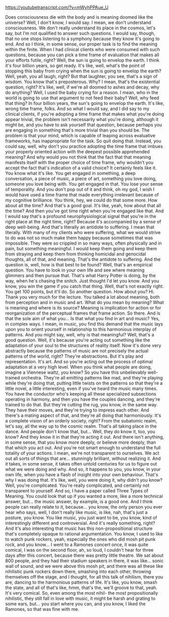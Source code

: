 https://youtubetranscript.com/?v=mWyhPPAue_U

 Does consciousness die with the body and is meaning doomed like the universe? Well, I don't know, I would say. I mean, we don't understand consciousness. We don't really understand its place in the cosmos, let's say, but I'm not qualified to answer such questions. I would say, though, that no one stops listening to a symphony because they know it's going to end. And so I think, in some sense, our proper task is to find the meaning within the finite. When I had clinical clients who were consumed with such questions, because you can pick a time frame of evaluation that makes all your efforts futile, right? Well, the sun is going to envelop the earth. I think it's four billion years, so get ready. It's like, well, what's the point of stopping this baby from crying when the sun is going to envelop the earth? Well, yeah, you all laugh, right? But that laughter, you see, that's a sign of wisdom. You know that's preposterous. Why? I mean, that's the existential question, right? It's like, well, if we're all doomed to ashes and decay, why do anything? Well, I used the baby crying for a reason. I mean, who in the world is going to use that argument to not feed their baby? Well, why feed that thing? In four billion years, the sun's going to envelop the earth. It's like, wrong time frame, folks. And so what I would say, and I did say to my clinical clients, if you're adopting a time frame that makes what you're doing appear trivial, the problem isn't necessarily what you're doing, although it might be, and you have to ask yourself that question, because perhaps you are engaging in something that's more trivial than you should be. The problem is that your mind, which is capable of leaping across evaluative frameworks, has inappropriate for the task. So quit doing that. Instead, you could say, well, why don't you practice adopting the time frame that imbues your properly oriented action with the deepest possible apprehended meaning? And why would you not think that the fact that that meaning manifests itself with the proper choice of time frame, why wouldn't you accept the fact that's indication of a valid choice? It certainly feels like it. You know what it's like. You get engaged in something, a deep conversation, a piece of music, a piece of art, something you love doing, someone you love being with. You get engaged in that. You lose your sense of temporality. And you don't pop out of it and think, oh my god, I wish I would have used a time frame that made everything irrelevant because of my cognitive brilliance. You think, hey, we could do that some more. How about all the time? And that's a good goal. It's like, yeah, how about that all the time? And then you've got time right when you're engaged like that. And I would say that's a profound neurophysiological signal that you're in the right place at the right time, right? Because it's accompanied by a sense of deep well-being. And that's literally an antidote to suffering. I mean that literally. With many of my clients who were suffering, what we would strive to do was not so much make them happy because sometimes that was impossible. They were so crippled in so many ways, often physically and in pain, but something meaningful. I would keep them going and keep them from straying and keep them from thinking homicidal and genocidal thoughts, all of that, and meaning. That's the antidote to suffering. And the question is, well, how is that best to be found? Well, that's an empirical question. You have to look in your own life and see where meaning glimmers and then pursue that. That's what Harry Potter is doing, by the way, when he's chasing the snitch. Just thought I'd let you know. And you know, you win the game if you catch that thing. Well, that's not exactly right. You get 100 points, but it'll do. So another question. How about you? Hi. Thank you very much for the lecture. You talked a lot about meaning, both from perception and in music and art. What do you mean by meaning? What is meaning and where is its source? Meaning is implication for action or for reorganization of the perceptual frames that frame action. So there. And is that the sole aim of what you... Is that what you find in art and music? Yes, in complex ways. I mean, in music, you find this demand that the music lays upon you to orient yourself in relationship to this harmonious interplay of patterns. And you might say, well, why is that meaningful? Well, that's a good question. Well, it's because you're acting out something like the adaptation of your soul to the structures of reality itself. Now it's done very abstractly because the patterns of music are not precisely the actual patterns of the world, right? They're abstractions. But it's play and representation. It's art. And so you're acting out the process of optimal adaptation at a very high level. When you think what people are doing, imagine a Viennese waltz, you know? So you have this unbelievably well-trained orchestra. They're all emitting patterns like mad, and they're playing while they're doing that, putting little twists on the patterns so that they're a little novel, a little interesting, even if you've heard the music many times. You have the conductor who's keeping all these specialized subsections operating in harmony, and then you have the couples dancing, and they're trained to do that. But they're cutting the rug, you know, in the same way. They have their moves, and they're trying to impress each other. And there's a mating aspect of that, and they're all doing that harmoniously. It's a complete vision of an orderly society, right? From the subatomic realm, let's say, all the way up to the cosmic realm. That's all taking place in the dance. And people don't know that, but... Well, they do know it, too, you know? And they know it in that they're acting it out. And there isn't anything, in some sense, that you know more deeply, or believe more deeply, than that which you act out. And you're not smart enough to understand the full totality of your actions. I mean, we're not transparent to ourselves. We act out all sorts of things that are... stunningly brilliant, without realizing it. And it takes, in some sense, it takes often untold centuries for us to figure out what we were doing and why. And so, it happens to you, you know, in your own life, when you have a flash of insight into your own behaviour. That's why I was doing that. It's like, well, you were doing it, why didn't you know? Well, you're complicated. You're really complicated, and certainly not transparent to yourself. And so, I have a paper called Three Types of Meaning. You could look that up if you wanted a more, like a more technical answer, but... the music answer, by example, is a good one. And I think people can really relate to it, because... you know, the only person you ever hear who says, well, I don't really like music, is like, nah, that's just a posture, you know. You like music, you just want to be, you know, kind of interestingly different and controversial. And it's really something, right? And it's also interesting that music has this non-propositional structure that's completely opaque to rational argumentation. You know, I used to like to watch punk rockers, yeah, especially the ones who did mosh pit punk rock, and you know... I went to a Ramones concert once, it was quite comical, I was on the second floor, ah, so loud, I couldn't hear for three days after this concert, because there was pretty little theatre. We sat about 800 people, and they had their stadium speakers in there, it was like... sonic wall of sound, and we were above this mosh pit, and there was all these like nihilistic punk rockers down there, smashing into each other, throwing themselves off the stage, and I thought, for all this talk of nihilism, there you are, dancing to the harmonious patterns of life. It's like, you know, smash the state, and all of that's like, hmm, that's the, we'll groove to that, yeah. It's very comical. So, even among the most nihil- the most propositionally nihilistic, they still fall in love with music, it might be harsh and grating to some ears, but... you start where you can, and you know, I liked the Ramones, so that was fine with me.